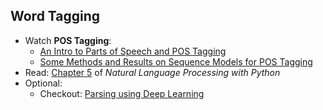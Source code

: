Word Tagging
----
 
- Watch __POS Tagging__:
    - [An Intro to Parts of Speech and POS Tagging](https://www.youtube.com/watch?v=LivXkL2DO_w&list=PLhVhwi0Pz282aSA2uZX4jR3SkF3BKyMOK&index=56)
    - [Some Methods and Results on Sequence Models for POS Tagging](https://class.coursera.org/nlp/lecture/150)
- Read: [Chapter 5](http://www.nltk.org/book/ch05.html) of _Natural Language Processing with Python_ 
- Optional: 
    - Checkout: [Parsing using Deep Learning](https://github.com/tensorflow/models/tree/master/syntaxnet)
